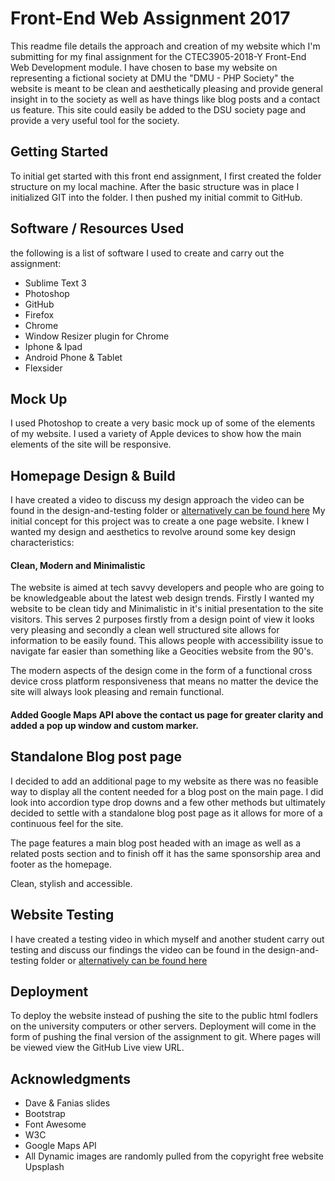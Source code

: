 # Front-End Web Assignment 2017
This readme file details the approach and creation of my website which I'm submitting for my final assignment for the CTEC3905-2018-Y Front-End Web Development module. I have chosen to base my website on representing a fictional society at DMU the "DMU - PHP Society" the website is meant to be clean and aesthetically pleasing and provide general insight in to the society as well as have things like blog posts and a contact us feature. This site could easily be added to the DSU society page and provide a very useful tool for the society.

## Getting Started
To initial get started with this front end assignment, I first created the folder structure on my local machine. After the basic structure was in place I initialized GIT into the folder. I then pushed my initial commit to GitHub.

## Software / Resources Used
the following is a list of software I used to create and carry out the assignment:
* Sublime Text 3 
* Photoshop
* GitHub
* Firefox
* Chrome
* Window Resizer plugin for Chrome 
* Iphone & Ipad
* Android Phone & Tablet
* Flexsider

## Mock Up
I used Photoshop to create a very basic mock up of some of the elements of my website. I used a variety of Apple devices to show how the main elements of the site will be responsive.

## Homepage Design & Build
I have created a video to discuss my design approach the video can be found in the design-and-testing folder or [alternatively can be found here](https://www.youtube.com/watch?v=qM0DMhy39V4)
My initial concept for this project was to create a one page website. I knew I wanted my design and aesthetics to revolve around some key design characteristics: 
#### Clean, Modern and Minimalistic
The website is aimed at tech savvy developers and people who are going to be knowledgeable about the latest web design trends. Firstly I wanted my website to be clean tidy and Minimalistic in it's initial presentation to the site visitors. This serves 2 purposes firstly from a design point of view it looks very pleasing and secondly a clean well structured site allows for information to be easily found. This allows people with accessibility issue to navigate far easier than something like a Geocities website from the 90's.

The modern aspects of the design come in the form of a functional cross device cross platform responsiveness that means no matter the device the site will always look pleasing and remain functional. 

#### Added Google Maps API above the contact us page for greater clarity and added a pop up window and custom marker.

## Standalone Blog post page
I decided to add an additional page to my website as there was no feasible way to display all the content needed for a blog post on the main page. I did look into accordion type drop downs and a few other methods but ultimately decided to settle with a standalone blog post page as it allows for more of a continuous feel for the site.

The page features a main blog post headed with an image as well as a related posts section and to finish off it has the same sponsorship area and footer as the homepage.

Clean, stylish and accessible. 

## Website Testing
I have created a testing video in which myself and another student carry out testing and discuss our findings the video can be found in the design-and-testing folder or [alternatively can be found here](https://www.youtube.com/watch?v=qrXkA7N3wOA) 

## Deployment
To deploy the website instead of pushing the site to the public html fodlers on the university computers or other servers. Deployment will come in the form of pushing the final version of the assignment to git. Where pages will be viewed view the GitHub Live view URL.

## Acknowledgments
* Dave & Fanias slides 
* Bootstrap
* Font Awesome
* W3C
* Google Maps API
* All Dynamic images are randomly pulled from the copyright free website Upsplash